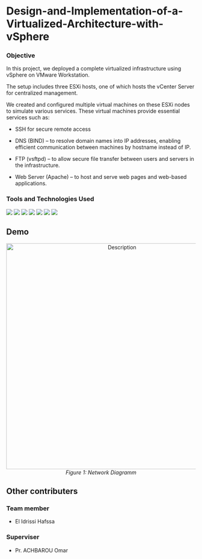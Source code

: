 # Design-and-Implementation-of-a-Virtualized-Architecture-with-vSphere
### Objective
In this project, we deployed a complete virtualized infrastructure using vSphere on VMware Workstation. 

The setup includes three ESXi hosts, one of which hosts the vCenter Server for centralized management. 

We created and configured multiple virtual machines on these ESXi nodes to simulate various services. These virtual machines provide essential services such as:

- SSH for secure remote access

- DNS (BIND) – to resolve domain names into IP addresses, enabling efficient communication between machines by hostname instead of IP.

- FTP (vsftpd) – to allow secure file transfer between users and servers in the infrastructure.

- Web Server (Apache) – to host and serve web pages and web-based applications.


### Tools and Technologies Used

<div>
  
  <img src="https://img.shields.io/badge/-vSphere-003366?style=for-the-badge&logo=vmware&logoColor=white" />
  <img src="https://img.shields.io/badge/-VMware%20Workstation-607078?style=for-the-badge&logo=vmware&logoColor=white" />
  <img src="https://img.shields.io/badge/-Ubuntu-E95420?style=for-the-badge&logo=ubuntu&logoColor=white" />
  <img src="https://img.shields.io/badge/-Apache%20HTTP%20Server-D22128?style=for-the-badge&logo=apache&logoColor=white" />
  <img src="https://img.shields.io/badge/-OpenSSH-2C2D72?style=for-the-badge&logo=openssh&logoColor=white" />
  <img src="https://img.shields.io/badge/-vsftpd-4D4D4D?style=for-the-badge&logo=linux&logoColor=white" />
  <img src="https://img.shields.io/badge/-BIND%20DNS-0052CC?style=for-the-badge&logo=internet-explorer&logoColor=white" />
</div>


## Demo

<p align="center">
  <img src="https://github.com/user-attachments/assets/0a97de8d-a262-4422-a820-5aae500c14b0" alt="Description" width="600"/><br>
  <em>Figure 1: Network Diagramm  </em>
</p>

## Other contributers
 ### Team member 
- El Idrissi Hafssa  
 ### Superviser
- Pr. ACHBAROU Omar   


  
